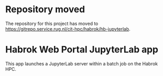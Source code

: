 # Repository moved
The repository for this project has moved to https://gitrepo.service.rug.nl/cit-hpc/habrok/hb-jupyterlab.

# Habrok Web Portal JupyterLab app

This app launches a JupyterLab server within a batch job on the Habrok HPC.
